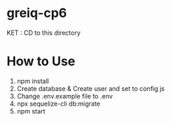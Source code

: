 # greiq-cp6

KET : CD to this directory

# How to Use

1. npm install
2. Create database & Create user and set to config js
3. Change .env.example file to .env
3. npx sequelize-cli db:migrate 
4. npm start

